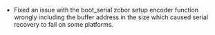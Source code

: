 - Fixed an issue with the boot_serial zcbor setup encoder function
  wrongly including the buffer address in the size which caused
  serial recovery to fail on some platforms.
